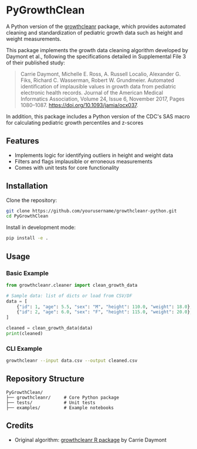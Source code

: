 # PyGrowthClean

A Python version of the [growthcleanr](https://github.com/carriedaymont/growthcleanr) package, which provides automated cleaning and standardization of pediatric growth data such as height and weight measurements.

This package implements the growth data cleaning algorithm developed by Daymont et al., following the specifications detailed in Supplemental File 3 of their published study:

>Carrie Daymont, Michelle E. Ross, A. Russell Localio, Alexander G. Fiks, Richard C. Wasserman, Robert W. Grundmeier. Automated identification of implausible values in growth data from pediatric electronic health records. Journal of the American Medical Informatics Association, Volume 24, Issue 6, November 2017, Pages 1080–1087. https://doi.org/10.1093/jamia/ocx037.

In addition, this package includes a Python version of the CDC's SAS macro for calculating pediatric growth percentiles and z-scores

## Features
- Implements logic for identifying outliers in height and weight data
- Filters and flags implausible or erroneous measurements
- Comes with unit tests for core functionality

## Installation

Clone the repository:

```bash
git clone https://github.com/yourusername/growthcleanr-python.git
cd PyGrowthClean
```

Install in development mode:

```bash
pip install -e .
```

## Usage

### Basic Example

```python
from growthcleanr.cleaner import clean_growth_data

# Sample data: list of dicts or load from CSV/DF
data = [
    {"id": 1, "age": 5.5, "sex": "M", "height": 110.0, "weight": 18.0},
    {"id": 2, "age": 6.0, "sex": "F", "height": 115.0, "weight": 20.0},
]

cleaned = clean_growth_data(data)
print(cleaned)
```

### CLI Example

```bash
growthcleanr --input data.csv --output cleaned.csv
```

## Repository Structure

```
PyGrowthClean/
├── growthcleanr/     # Core Python package
├── tests/            # Unit tests
├── examples/         # Example notebooks
```


## Credits

- Original algorithm: [growthcleanr R package](https://github.com/carriedaymont/growthcleanr) by Carrie Daymont

